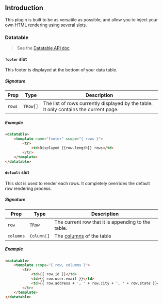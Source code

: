 ## Introduction

This plugin is built to be as versatile as possible, and allow you to inject your own HTML rendering using several [slots](https://vuejs.org/v2/guide/components-slots.html).

### Datatable

> See the [Datatable API doc](../classes/vuedatatable.html)

#### `footer` slot

This footer is displayed at the bottom of your data table.

##### Signature

| Prop | Type   | Description |
|------|--------|-------------|
|`rows` | `TRow[]` | The list of rows currently displayed by the table. It only contains the current page. |

##### Example

```html
<datatable>
    <template name="footer" scope="{ rows }">
        <tr>
            <td>Displayed {{row.length}} rows</td>
        </tr>
    </template>
</datatable>
```

#### `default` slot

This slot is used to render each rows. It completely overrides the default row rendering process.

##### Signature

| Prop | Type   | Description |
|------|--------|-------------|
|`row` | `TRow` | The current row that it is appending to the table. |
|`columns` | `Column[]` | The [columns](../classes/column.html) of the table |

##### Example

```html
<datatable>
    <template scope="{ row, columns }">
        <tr>
            <td>{{ row.id }}</td>
            <td>{{ row.user.email }}</td>
            <td>{{ row.address + ', ' + row.city + ', ' + row.state }}</td>
        </tr>
    </template>
</datatable>
```
